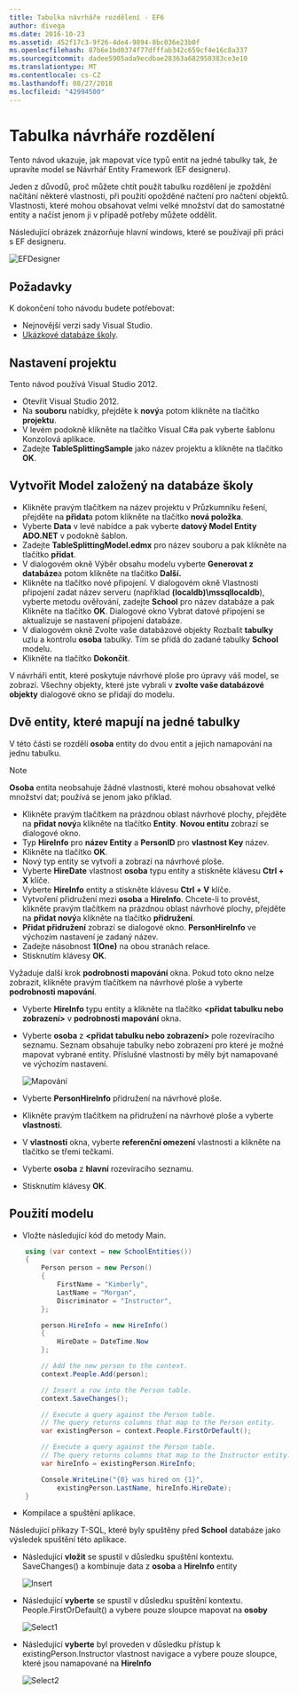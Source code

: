 ```yaml
---
title: Tabulka návrháře rozdělení - EF6
author: divega
ms.date: 2016-10-23
ms.assetid: 452f17c3-9f26-4de4-9894-8bc036e23b0f
ms.openlocfilehash: 87b6e1bd0374f77dfffab342c659cf4e16c8a337
ms.sourcegitcommit: dadee5905ada9ecdbae28363a682950383ce3e10
ms.translationtype: MT
ms.contentlocale: cs-CZ
ms.lasthandoff: 08/27/2018
ms.locfileid: "42994500"
---
```

# <a name="designer-table-splitting"></a>Tabulka návrháře rozdělení
Tento návod ukazuje, jak mapovat více typů entit na jedné tabulky tak, že upravíte model se Návrhář Entity Framework (EF designeru).

Jeden z důvodů, proč můžete chtít použít tabulku rozdělení je zpoždění načítání některé vlastnosti, při použití opožděné načtení pro načtení objektů. Vlastnosti, které mohou obsahovat velmi velké množství dat do samostatné entity a načíst jenom ji v případě potřeby můžete oddělit.

Následující obrázek znázorňuje hlavní windows, které se používají při práci s EF designeru.

![EFDesigner](~/ef6/media/efdesigner.png)

## <a name="prerequisites"></a>Požadavky

K dokončení toho návodu budete potřebovat:

- Nejnovější verzi sady Visual Studio.
- [Ukázkové databáze školy](~/ef6/resources/school-database.md).

## <a name="set-up-the-project"></a>Nastavení projektu

Tento návod používá Visual Studio 2012.

-   Otevřít Visual Studio 2012.
-   Na **souboru** nabídky, přejděte k **nový**a potom klikněte na tlačítko **projektu**.
-   V levém podokně klikněte na tlačítko Visual C\#a pak vyberte šablonu Konzolová aplikace.
-   Zadejte **TableSplittingSample** jako název projektu a klikněte na tlačítko **OK**.

## <a name="create-a-model-based-on-the-school-database"></a>Vytvořit Model založený na databáze školy

-   Klikněte pravým tlačítkem na název projektu v Průzkumníku řešení, přejděte na **přidat**a potom klikněte na tlačítko **nová položka**.
-   Vyberte **Data** v levé nabídce a pak vyberte **datový Model Entity ADO.NET** v podokně šablon.
-   Zadejte **TableSplittingModel.edmx** pro název souboru a pak klikněte na tlačítko **přidat**.
-   V dialogovém okně Výběr obsahu modelu vyberte **Generovat z databáze**a potom klikněte na tlačítko **Další.**
-   Klikněte na tlačítko nové připojení. V dialogovém okně Vlastnosti připojení zadat název serveru (například **(localdb)\\mssqllocaldb**), vyberte metodu ověřování, zadejte **School** pro název databáze a pak Klikněte na tlačítko **OK**.
    Dialogové okno Vybrat datové připojení se aktualizuje se nastavení připojení databáze.
-   V dialogovém okně Zvolte vaše databázové objekty Rozbalit **tabulky** uzlu a kontrolu **osoba** tabulky. Tím se přidá do zadané tabulky **School** modelu.
-   Klikněte na tlačítko **Dokončit**.

V návrháři entit, které poskytuje návrhové ploše pro úpravy váš model, se zobrazí. Všechny objekty, které jste vybrali v **zvolte vaše databázové objekty** dialogové okno se přidají do modelu.

## <a name="map-two-entities-to-a-single-table"></a>Dvě entity, které mapují na jedné tabulky

V této části se rozdělí **osoba** entity do dvou entit a jejich namapování na jednu tabulku.

> [!NOTE]
> **Osoba** entita neobsahuje žádné vlastnosti, které mohou obsahovat velké množství dat; používá se jenom jako příklad.

-   Klikněte pravým tlačítkem na prázdnou oblast návrhové plochy, přejděte na **přidat nový**a klikněte na tlačítko **Entity**.
    **Novou entitu** zobrazí se dialogové okno.
-   Typ **HireInfo** pro **název Entity** a **PersonID** pro **vlastnost Key** název.
-   Klikněte na tlačítko **OK**.
-   Nový typ entity se vytvoří a zobrazí na návrhové ploše.
-   Vyberte **HireDate** vlastnost **osoba** typu entity a stiskněte klávesu **Ctrl + X** klíče.
-   Vyberte **HireInfo** entity a stiskněte klávesu **Ctrl + V** klíče.
-   Vytvoření přidružení mezi **osoba** a **HireInfo**. Chcete-li to provést, klikněte pravým tlačítkem na prázdnou oblast návrhové plochy, přejděte na **přidat nový**a klikněte na tlačítko **přidružení**.
-   **Přidat přidružení** zobrazí se dialogové okno. **PersonHireInfo** ve výchozím nastavení je zadaný název.
-   Zadejte násobnost **1(One)** na obou stranách relace.
-   Stisknutím klávesy **OK**.

Vyžaduje další krok **podrobnosti mapování** okna. Pokud toto okno nelze zobrazit, klikněte pravým tlačítkem na návrhové ploše a vyberte **podrobnosti mapování**.

-   Vyberte **HireInfo** typu entity a klikněte na tlačítko **&lt;přidat tabulku nebo zobrazení&gt;** v **podrobnosti mapování** okna.
-   Vyberte **osoba** z **&lt;přidat tabulku nebo zobrazení&gt;** pole rozevíracího seznamu. Seznam obsahuje tabulky nebo zobrazení pro které je možné mapovat vybrané entity.
    Příslušné vlastnosti by měly být namapované ve výchozím nastavení.

    ![Mapování](~/ef6/media/mapping.png)

-   Vyberte **PersonHireInfo** přidružení na návrhové ploše.
-   Klikněte pravým tlačítkem na přidružení na návrhové ploše a vyberte **vlastnosti**.
-   V **vlastnosti** okna, vyberte **referenční omezení** vlastnosti a klikněte na tlačítko se třemi tečkami.
-   Vyberte **osoba** z **hlavní** rozevíracího seznamu.
-   Stisknutím klávesy **OK**.

 

## <a name="use-the-model"></a>Použití modelu

-   Vložte následující kód do metody Main.

``` csharp
    using (var context = new SchoolEntities())
    {
        Person person = new Person()
        {
            FirstName = "Kimberly",
            LastName = "Morgan",
            Discriminator = "Instructor",
        };

        person.HireInfo = new HireInfo()
        {
            HireDate = DateTime.Now
        };

        // Add the new person to the context.
        context.People.Add(person);

        // Insert a row into the Person table.  
        context.SaveChanges();

        // Execute a query against the Person table.
        // The query returns columns that map to the Person entity.
        var existingPerson = context.People.FirstOrDefault();

        // Execute a query against the Person table.
        // The query returns columns that map to the Instructor entity.
        var hireInfo = existingPerson.HireInfo;

        Console.WriteLine("{0} was hired on {1}",
            existingPerson.LastName, hireInfo.HireDate);
    }
```
-   Kompilace a spuštění aplikace.

Následující příkazy T-SQL, které byly spuštěny před **School** databáze jako výsledek spuštění této aplikace. 

-   Následující **vložit** se spustil v důsledku spuštění kontextu. SaveChanges() a kombinuje data z **osoba** a **HireInfo** entity

    ![Insert](~/ef6/media/insert.png)

-   Následující **vyberte** se spustil v důsledku spuštění kontextu. People.FirstOrDefault() a vybere pouze sloupce mapovat na **osoby**

    ![Select1](~/ef6/media/select1.png)

-   Následující **vyberte** byl proveden v důsledku přístup k existingPerson.Instructor vlastnost navigace a vybere pouze sloupce, které jsou namapované na **HireInfo**

    ![Select2](~/ef6/media/select2.png)
